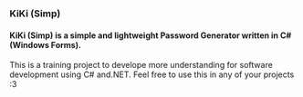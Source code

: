 ### KiKi (Simp)
#### KiKi (Simp) is a simple and lightweight Password Generator written in C# (Windows Forms).
This is a training project to develope more understanding for software development using C# and.NET.
Feel free to use this in any of your projects :3
